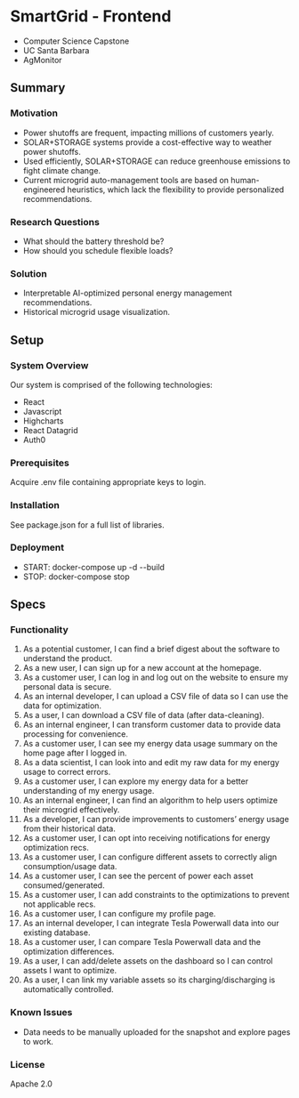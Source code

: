 # SmartGrid - Frontend
- Computer Science Capstone 
- UC Santa Barbara 
- AgMonitor 

## Summary
### Motivation
- Power shutoffs are frequent, impacting millions of customers yearly.
- SOLAR+STORAGE systems provide a cost-effective way to weather power shutoffs.
- Used efficiently, SOLAR+STORAGE can reduce greenhouse emissions to fight climate change.
- Current microgrid auto-management tools are based on human-engineered heuristics, which lack the flexibility to provide personalized recommendations.

### Research Questions
- What should the battery threshold be?
- How should you schedule flexible loads?

### Solution
- Interpretable AI-optimized personal energy management recommendations.
- Historical microgrid usage visualization.

## Setup
### System Overview
Our system is comprised of the following technologies:
- React
- Javascript
- Highcharts
- React Datagrid
- Auth0

### Prerequisites
Acquire .env file containing appropriate keys to login.

### Installation
See package.json for a full list of libraries.


### Deployment
- START: docker-compose up -d --build 
- STOP: docker-compose stop 

## Specs
### Functionality
1. As a potential customer, I can find a brief digest about the software to understand the product.
2. As a new user, I can sign up for a new account at the homepage.
3. As a customer user, I can log in and log out on the website to ensure my personal data is secure.
4. As an internal developer, I can upload a CSV file of data so I can use the data for optimization.
5. As a user, I can download a CSV file of data (after data-cleaning).
6. As an internal engineer, I can transform customer data to provide data processing for convenience.
7. As a customer user, I can see my energy data usage summary on the home page after I logged in.
8. As a data scientist, I can look into and edit my raw data for my energy usage to correct errors.
9. As a customer user, I can explore my energy data for a better understanding of my energy usage.
10. As an internal engineer, I can find an algorithm to help users optimize their microgrid effectively.
11. As a developer, I can provide improvements to customers’ energy usage from their historical data.
12. As a customer user, I can opt into receiving notifications for energy optimization recs.
13. As a customer user, I can configure different assets to correctly align consumption/usage data.
14. As a customer user, I can see the percent of power each asset consumed/generated.
15. As a customer user, I can add constraints to the optimizations to prevent not applicable recs.
16. As a customer user, I can configure my profile page.
17. As an internal developer, I can integrate Tesla Powerwall data into our existing database.
18. As a customer user, I can compare Tesla Powerwall data and the optimization differences.
19. As a user, I can add/delete assets on the dashboard so I can control assets I want to optimize.
20. As a user, I can link my variable assets so its charging/discharging is automatically controlled.

### Known Issues
- Data needs to be manually uploaded for the snapshot and explore pages to work.

### License
Apache 2.0
